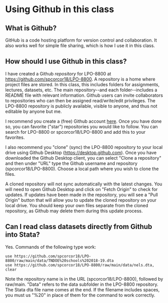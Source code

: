 # Using Github in this class

## What is Github?

GitHub is a code hosting platform for version control and collaboration. It also works well for simple file sharing, which is how I use it in this class.

## How should I use Github in this class?

I have created a Github *repository* for LPO-8800 at https://github.com/spcorcor18/LPO-8800. A repository is a home where project files are stored. In this class, this includes folders for assignments, lectures, datasets, etc. The main repository--and each folder--includes a README file with relevant information. Github users can invite collaborators to repositories who can then be assigned read/write/edit privileges. The LPO-8800 repository is publicly available, visible to anyone, and thus not editable by anyone but me. 

I recommend you create a (free) Github account [here](https://github.com). Once you have done so, you can favorite ("star") repositories you would like to follow. You can search for LPO-8800 or spcorcor18/LPO-8800 and add this to your favorites.

I also recommend you "clone" (sync) the LPO-8800 repository to your local drive using Github Desktop (https://desktop.github.com). Once you have downloaded the Github Desktop client, you can select "Clone a repository" and then under "URL" type the Github username and repository (spcorcor18/LPO-8800). Choose a local path where you wish to clone the files.

A cloned repository will not sync automatically with the latest changes. You will need to open Github Desktop and click on "Fetch Origin" to check for updates. If updates have been made in the repository, you will see a "Pull Origin" button that will allow you to update the cloned repository on your local drive. You should keep your own files separate from the cloned repository, as Github may delete them during this update process.

## Can I read class datasets directly from Github into Stata?

Yes. Commands of the following type work:

    use https://github.com/spcorcor18/LPO-8800/raw/main/data/TNDOE%20schools%202018-19.dta
    use https://github.com/spcorcor18/LPO-8800/raw/main/data/nels.dta, clear

Note the repository name is in the URL (spcorcor18/LPO-8800), followed by raw/main. "Data" refers to the data subfolder in the LPO-8800 repository. The Stata dta file name comes at the end. If the filename includes spaces, you must us "%20" in place of them for the command to work correctly.
